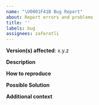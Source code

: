 ```yaml
---
name: "\U0001F41B Bug Report"
about: Report errors and problems
title: ''
labels: bug
assignees: zaferatli
---
```


**Version(s) affected**: x.y.z

**Description**

<!-- A clear and concise description of the problem. -->

**How to reproduce**

<!-- Code and/or config needed to reproduce the problem. -->

**Possible Solution**

<!--- Optional: only if you have suggestions on a fix/reason for the bug -->

**Additional context**

<!-- Optional: any other context about the problem: log messages, screenshots, etc. -->
